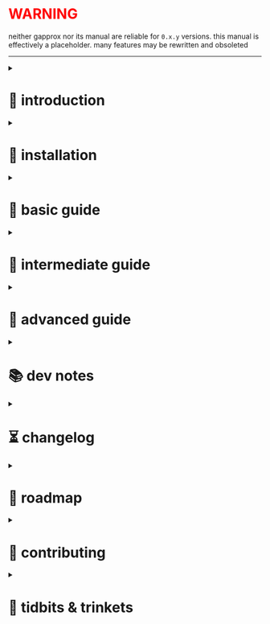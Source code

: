 <h1 style="color: red">WARNING</h1>

neither gapprox nor its manual are reliable for `0.x.y` versions. this manual is effectively a placeholder. many features may be rewritten and obsoleted

---

<details><summary> 

# 👋 introduction </summary>
---
gapprox is a python toolkit to find the approximate function of a [graph][graph of a function]  
instead of "find the graph of a function", youre flipping it: "find the function of a graph"

gapprox helps streamline the process of graph approximation

[graph of a function]: https://en.wikipedia.org/wiki/Graph_of_a_function  
---
</details><details><summary> 
        
# 💾 installation </summary>
---
get it from PyPI: 
```shell
pip install gapprox
```

or install the latest from GitHub:
```shell
git clone https://github.com/deftasparagusanaconda/gapprox
cd gapprox
pip install .
```

for faster performance, install with all optional dependencies:
```shell
pip install gapprox[all]
```
---
</details><details><summary> 

# 📗 basic guide </summary>
--- 
```python
import gapprox

expr = gapprox.fit([1, 2, 4, 6, 3], [1, 2, 5, 5, 2])

print(expr)
print(expr(2.5))
```

`import gapprox` loads the gapprox package into python  
`gapprox.fit()` automatically selects the best approximation method and returns an [Expression](#expression)  
you can print the Expression `print(expr)` or call it like a function `expr(2.5)`  

---
</details><details><summary>  

# 📙 intermediate guide </summary>
---
this is for users who want more control and familiarity with gapprox. it should take you 5 minutes to read through this. 

gapprox uses the [Approximation](#approximation) and [Expression](#expression) classes extensively. click on them to read them in the advanced guide!

besides `gapprox.fit()`, there are two other ways to approximate a graph: single evaluation (calculate once) and iterative optimization (keep improving the approximation)

single evaluation
---
```python
import gapprox as ga

approx = ga.Approximation(
    input = [1, 2, 4, 6, 3], [1, 2, 5, 5, 2],
    paramgen = ga.paramgens.line.least_squares,
    structgen = ga.structgens.polynomial
)

approx.evaluate()

print(approx.output)
print(approx.output(2.5))
```

`approx` is an [object][object] that stores `input`, `paramgen`, `structgen`, `output`

`approx.evaluate()` returns the approximate [Expression](#expression) and also stores it into `approx.output`

iterative optimization
---

```python
import gapprox as ga

approx = ga.Approximation(
    input = [1, 2, 4, 6, 3], [1, 2, 5, 5, 2],
    paramgen = ga.paramgens.line.least_squares,
    structgen = ga.structgens.polynomial
)

optimizer = ga.Optimizer()

optimizer.optimize(approx)    # same as optimizer(approx)

print(approx.output)
print(approx.output(2.5))
```

`optimizer` is a [stateful] function-like object. basically, its a function with settings you can configure, although most of that is done for you. it also remembers its previous guesses and such. its main job is to improve an approximation by running an optimization/regression algorithm step by step.

notice that you need not even use `approx.evaluate()` first! if `approx.output` is not supplied, `optimizer` automatically runs `approx.evaluate()`. if even `paramgen` and `structgen` are not supplied, `optimizer` will simply start guessing from nothing

[object]: https://en.wikipedia.org/wiki/Object_(computer_science)

</details><details><summary>

# 📕 advanced guide </summary>  
---
this is for users who want to understand how gapprox works. you are not expected to read everything so dont worry. read only what you need!

<details><summary>

## gapprox.fit() </summary>

a [callable][callable] function. it uses an AI model to run the most appropriate approximation model, and returns an [Expression](#expression)
</details><details><summary>

## gapprox.Expression
</summary>  
an [object template][class]. it represents a mathematical expression like `2*x + 3` or `sin(x)` by storing it as [Nodes](#gapprox-node) in a [DAG][#gapprox-dag]
it is [callable][callable], meaning you can evaluate it if you substitute the variables. it is also printable. the syntax is similar to sympy:

```python
import gapprox as ga

x = ga.symbol("x")

expr = ga.Expression("2*x + 3")
print(expr(x=2))

# 7
```
```python
import gapprox as ga

x, y = ga.symbol("x", "y")

expr = ga.Expression("2*x + 3*y + 4")
print(expr(x=2))    # same as print(expr.subs(x=2))

# 3*y + 7
```

(not implemented yet) it may also store an expression as a [sympy expression][sympy expression] if `Expression(force_sympy=True)` is passed in its [constructor][constructor] arguments

<details><summary>.subs()</summary>

</details></details><details><summary>

## gapprox.paramgens </summary>
[callable][callable] functions. a paramgen generates a list of parameters

</details><details><summary>

## gapprox.structgens </summary>
[callable][callable] functions. a structgen generates the structure of Expression

</details><details><summary>

## gapprox.Optimizer </summary>
an [object template][class]. it is a stateful component that improves 

[binary function]: https://en.wikipedia.org/wiki/Binary_function
[callable]: https://en.wikipedia.org/wiki/Callable_object
[constructor]: https://en.wikipedia.org/wiki/Constructor_(object-oriented_programming)
[class]: https://en.wikipedia.org/wiki/Class_(computer_programming)
[DAG]: https://en.wikipedia.org/wiki/Directed_acyclic_graph
[sympy expression]: https://docs.sympy.org/latest/tutorials/intro-tutorial/manipulation.html
[method]: https://en.wikipedia.org/wiki/Method_(computer_programming)

</details>

---
</details><details><summary>  

# 📚 dev notes </summary>
---
this section is for me and contributors to understand how the implementation works, and why some choices were made. not meant for users (but you're welcome to peek too ^ʷ^)

<details><summary>

## gapprox.Dag </summary>

a seperate [object template][class] which represents three nodes of a [DAG][DAG] is created? it has one method `.evaluate(` and two static methods to `.connect(` and `.disconnect(` two Nodes. upon construction/instantiation, it requires a payload, which can be either a callable or anything else. this payload is immutable.

<details><summary>.connect()</summary>

`.connect(source:Node, target:Node, index:int)`

connects source Node to target Node at target's index-th input slot

</details><details><summary>.disconnect()</summary>

`.disconnect(source:Node, target:Node, index:int)`

disconnects source Node from target Node at target's index-th input slot

</details></details><details><summary>
        
## gapprox.Node </summary>

an [object template][class] which represents a single node of a [DAG][DAG]. it is not typically visible to the user, but is very useful nontheless. it stores a list inputs, a payload (can be literally anything), and a set of outputs. 

<details><summary>.evaluate()</summary>

`.evaluate(self, substitutions:dict={})`

evaluates or collapses the graph into one value by a recursive memoized [DFS][DFS]. the substitutions dict allows replacing leaves like variable strings with values or also allows replacing a Node with another thing (done by a dict lookup). the substitutions dict also holds Nodes that were already computed so they are not recomputed (not fully tested yet)

if the node's payload is not a callable function, it returns its own payload. otherwise, it returns the output of the payload. `.evaluate` is also called on each of the inputs, which is then passed as an argument to the payload. thus evaluation is a recursive operation.

if say we had a graph that stores x+2 (say x is stored as 'x') and we want to substitute 'x' with 3, a simple substitution can be called with `.evaluate({'x': 2})` for example. 

there is an alternative way to evaluate, by performing a topological sort first and then evaluating, instead of a recursive DFS evaluation. i think. i have not tested this either

[DFS]: https://en.wikipedia.org/wiki/Depth-first_search
[DAG]: https://en.wikipedia.org/wiki/Directed_acyclic_graph

</details></details><details><summary>

## polynomials </summary>

polynomials are stored as an array of terms. each term is stored as [coefficient, [exponent1, exponent2, exponent3, ...]] this is better than a tensor representation because:
1. if there are only a few terms, the tensor becomes a sparse tensor, wasting a lot of reserved memory
2. the tensor will support only whole-number coefficients
3. it can store large coefficients without having to reserve large memory. for example, x^1000
4. it allows different data types for coefficents and exponents

storing terms in this way allows us to store fractional polynomials; for example x^2.5 + 3 is stored as [[1, 2.5], [3]]

alternatively, if we want to store integer exponents, a term may be stored as [float coefficent, int exponent_array[]]. additionally, on the off-chance that the exponent_array is itself a sparse vector (i.e. each term has only a few variables in it), we may store it as a coordinate list. there are numerous ways to do so.

gapprox does not have a special Polynomial class for this for a few reasons:
1. non-conventional and data-dependent physical storage strategy
2. Expression is powerful enough to handle storing polynomials
3. most polynomials have few terms anyway
4. it introduces an unnecessary class

</details><details><summary>

## versioning </summary>

gapprox follows [semantic versioning][semver] as `major`.`minor`.`patch`  

`major` - backward-incompatible API changes  
`minor` - backward-compatible features  
`patch` - backward-compatible bug fixes  

[semver]: https://semver.org/

</details><details><summary>

## performance </summary>

gapprox is feature-oriented and is not particularly focused on performance (down to reasonable bounds of course)

to enhance performance, certain functions or parts of gapprox may use external libraries if they are present, such as `scipy.fft` instead of a custom FFT implementation

furthermore, certain critical parts of gapprox may be directly compiled to C using Cython. it might yield a performance increase of 2x at not much inconvenience (although this is not done in the official gapprox implementation for simplicity reasons)

</details>

--- 

</details><details><summary>

# ⏳ changelog </summary>
---
0.3.0
---
+ extensive documentation ([manual.md](#https://github.com/deftasparagusanaconda/gapprox/blob/main/documentation/manual.md))
+ re-release as `gapprox` on PyPI
+ clean up module namespace
- remove `ga` launcher and other CLI entry points (package-only interface)
- reduce dynamic behaviour on import

0.2.0
---
+ improved API
+ added `ga` launcher (python REPL with `ga` imported)

0.1.0
---
+ first official PyPI release as `graphapproximator`
+ minimal but usable `paramgen` and `structgen`

---
</details><details><summary>
        
# 🚀 roadmap </summary>
---
- `gapprox.fit()` automatic graph fitting
- DAG/expression trees  
- multi-objective analysis (and [pareto front](https://en.wikipedia.org/wiki/Pareto_front) presentation)  
- web app  
- DAG node & edge weighting
- symbolic regression  
- complex numbers  
- parametric function support  
- multiple-input multiple-output
- n-dimensional plotters  
- surface approximation  
- [many-to-many][relation types] relation approximation  
- point density evaluators  
- hypersonic blasters 🚀

in the far far future, ga will support multiple-input multiple-output approximation. for m inputs and n outputs, it runs n approximations of m-dimensional [manifolds][manifold] separately  
effectively, this turns it into a general-purpose prediction library, analogous to AI  
currently, ga only supports single-input single-output [many-to-one][relation types] functions

[relation types]: https://en.wikipedia.org/wiki/Relation_(mathematics)#Combinations_of_properties
[manifold]: https://en.wikipedia.org/wiki/Manifold

---

</details><details><summary>

# 🤝 contributing </summary>
---
gapprox is currently not looking for contributors. solo dev work is required to get a good structure going. "if you want something done right, you gotta do it yourself"  

if youre reallly into it though, you can do the following:

```shell
git clone https://github.com/deftasparagusanaconda/gapprox/
cd gapprox
pip install -e .    # -e means editable
```

and whatever changes you make will be reflected in your installed version of gapprox

---
</details><details><summary>

# 🧶 tidbits & trinkets </summary>
---
- see [disciplines](https://github.com/deftasparagusanaconda/gapprox/tree/main/documentation/disciplines.md) for which disciplines this project intersects with

---
</details>

